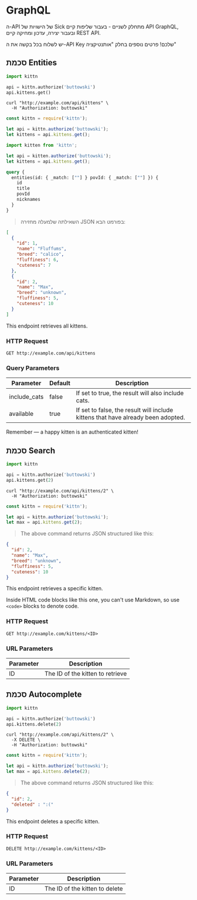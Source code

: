 
# GraphQL
ה-API של הישויות של Sick מתחלק לשניים - בעבור שליפות קיים API GraphQL, ובעבור יצירה, עדכון ומחיקה קיים REST API.

<aside class="notice">יש לשלוח בכל בקשה את ה-API Key שלכם! פרטים נוספים בחלק "אותנטיקציה"</aside>

## סכמת Entities

```python
import kittn

api = kittn.authorize('buttowski')
api.kittens.get()
```

```shell
curl "http://example.com/api/kittens" \
  -H "Authorization: buttowski"
```

```javascript
const kittn = require('kittn');

let api = kittn.authorize('buttowski');
let kittens = api.kittens.get();
```

```typescript
import kitten from 'kittn';

let api = kitten.authorize('buttowski');
let kittens = api.kittens.get();
```

```graphql
query {
  entities(id: { _match: [""] } povId: { _match: [""] }) {
    id
    title
    povId
    nicknames
  }
}
```

> השאילתה שלמעלה מחזירה JSON בפורמט הבא:

```json
[
  {
    "id": 1,
    "name": "Fluffums",
    "breed": "calico",
    "fluffiness": 6,
    "cuteness": 7
  },
  {
    "id": 2,
    "name": "Max",
    "breed": "unknown",
    "fluffiness": 5,
    "cuteness": 10
  }
]
```

This endpoint retrieves all kittens.

### HTTP Request

`GET http://example.com/api/kittens`

### Query Parameters

Parameter | Default | Description
--------- | ------- | -----------
include_cats | false | If set to true, the result will also include cats.
available | true | If set to false, the result will include kittens that have already been adopted.

<aside class="success">
Remember — a happy kitten is an authenticated kitten!
</aside>

## סכמת Search

```python
import kittn

api = kittn.authorize('buttowski')
api.kittens.get(2)
```

```shell
curl "http://example.com/api/kittens/2" \
  -H "Authorization: buttowski"
```

```javascript
const kittn = require('kittn');

let api = kittn.authorize('buttowski');
let max = api.kittens.get(2);
```

> The above command returns JSON structured like this:

```json
{
  "id": 2,
  "name": "Max",
  "breed": "unknown",
  "fluffiness": 5,
  "cuteness": 10
}
```

This endpoint retrieves a specific kitten.

<aside class="warning">Inside HTML code blocks like this one, you can't use Markdown, so use <code>&lt;code&gt;</code> blocks to denote code.</aside>

### HTTP Request

`GET http://example.com/kittens/<ID>`

### URL Parameters

Parameter | Description
--------- | -----------
ID | The ID of the kitten to retrieve

## סכמת Autocomplete


```python
import kittn

api = kittn.authorize('buttowski')
api.kittens.delete(2)
```

```shell
curl "http://example.com/api/kittens/2" \
  -X DELETE \
  -H "Authorization: buttowski"
```

```javascript
const kittn = require('kittn');

let api = kittn.authorize('buttowski');
let max = api.kittens.delete(2);
```

> The above command returns JSON structured like this:

```json
{
  "id": 2,
  "deleted" : ":("
}
```

This endpoint deletes a specific kitten.

### HTTP Request

`DELETE http://example.com/kittens/<ID>`

### URL Parameters

Parameter | Description
--------- | -----------
ID | The ID of the kitten to delete



